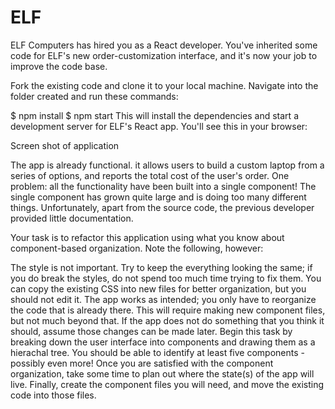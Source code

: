 # ELF

ELF Computers has hired you as a React developer. You've inherited some code for ELF's new order-customization interface, and it's now your job to improve the code base.

Fork the existing code and clone it to your local machine. Navigate into the folder created and run these commands:

$ npm install
$ npm start
This will install the dependencies and start a development server for ELF's React app. You'll see this in your browser:

Screen shot of application

The app is already functional. it allows users to build a custom laptop from a series of options, and reports the total cost of the user's order. One problem: all the functionality have been built into a single component! The single component has grown quite large and is doing too many different things. Unfortunately, apart from the source code, the previous developer provided little documentation.

Your task is to refactor this application using what you know about component-based organization. Note the following, however:

The style is not important. Try to keep the everything looking the same; if you do break the styles, do not spend too much time trying to fix them. You can copy the existing CSS into new files for better organization, but you should not edit it.
The app works as intended; you only have to reorganize the code that is already there. This will require making new component files, but not much beyond that. If the app does not do something that you think it should, assume those changes can be made later.
Begin this task by breaking down the user interface into components and drawing them as a hierachal tree. You should be able to identify at least five components - possibly even more! Once you are satisfied with the component organization, take some time to plan out where the state(s) of the app will live. Finally, create the component files you will need, and move the existing code into those files.
